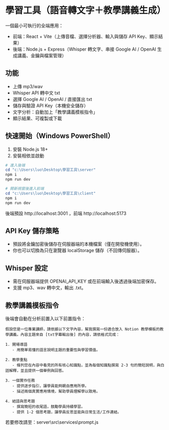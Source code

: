 # 學習工具（語音轉文字＋教學講義生成）

一個最小可執行的全端應用：
- 前端：React + Vite（上傳音檔、選擇分析器、輸入與儲存 API Key、顯示結果）
- 後端：Node.js + Express（Whisper 轉文字、串接 Google AI / OpenAI 生成講義、金鑰與檔案管理）

## 功能
- 上傳 mp3/wav
- Whisper API 轉中文 txt
- 選擇 Google AI / OpenAI / 直接匯出 txt
- 儲存與驗證 API Key（本機安全儲存）
- 文字分析：自動加上「教學講義模板指令」
- 顯示結果、可複製或下載

## 快速開始（Windows PowerShell）

1. 安裝 Node.js 18+
2. 安裝相依並啟動

```powershell
# 進入後端
cd "c:\Users\luo\Desktop\學習工具\server"
npm i
npm run dev

# 開新視窗後進入前端
cd "c:\Users\luo\Desktop\學習工具\client"
npm i
npm run dev
```

後端預設 http://localhost:3001 ，前端 http://localhost:5173

## API Key 儲存策略
- 預設將金鑰加密後儲存在伺服器端的本機檔案（僅在開發機使用）。
- 你也可以切換為只在瀏覽器 localStorage 儲存（不回傳伺服器）。

## Whisper 設定
- 需在伺服器端提供 OPENAI_API_KEY 或在前端輸入後透過後端加密保存。
- 支援 mp3、wav 轉中文，輸出 .txt。

## 教學講義模板指令
後端會自動在分析前置入以下前置指令：

```
假設您是一位專業講師，請依據以下文字內容，幫我撰寫一份適合放入 Notion 教學模板的教學講義。內容主題來自 [txt字幕輸出後] 的內容，請依格式完成：

1. 開場導語
   - 用簡單易懂的語言說明主題的重要性與學習價值。

2. 教學重點
   - 條列您在內容中看見的所有核心知識點，並為每個知識點撰寫 2-3 句的簡短說明，與白話解釋，並且提供一個舉例與回答。

3. 一個實作任務
   - 提供逐步指引，讓學員能夠親自應用所學。
   - 描述兩個真實應用情境，幫助學員理解學以致用。

4. 結語與思考題
   - 撰寫簡短的收尾語，鼓勵學員持續學習。
   - 提供 1-2 個思考題，讓學員反思並能與日常生活/工作連結。
```

若要修改請至：server\src\services\prompt.js

